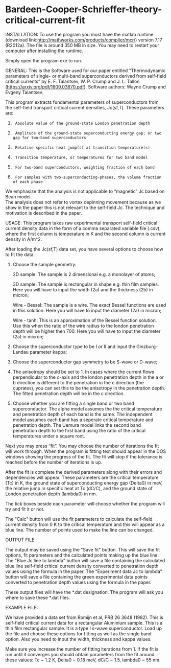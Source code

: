 # Bardeen-Cooper-Schrieffer-theory-critical-current-fit

INSTALLATION:
To use the program you must have the matlab runtime (download link:http://mathworks.com/products/compiler/mcr/) version 7.17 (R2012a). The file is around 350 MB in size. You may need to restart your computer after installing the runtime.

Simply open the program exe to run.


GENERAL:
This is the Software used for our paper entitled
“Thermodynamic parameters of single- or multi-band superconductors derived from self-field critical currents”
by E. F. Talantsev, W. P. Crump and J. L. Tallon (https://arxiv.org/pdf/1609.03670.pdf). 
Software authors: Wayne Crump and Evgeny Talantsev.
 
This program extracts fundamental parameters of superconductors from the self-field transport critical current densities, Jc(sf,T). These parameters are:
 
1.      Absolute value of the ground-state London penetration depth
2.      Amplitude of the ground-state superconducting energy gap; or two gap for two-band superconductors
3.      Relative specific heat jump(s) at transition temperature(s) 
4.      Transition temperature, or temperatures for two band model  
5.      For two-band superconductors, weighting fraction of each band  
6.      For samples with two-superconducting-phases, the volume fraction of each phase   

We emphasize that the analysis is not applicable to “magnetic” Jc based on Bean model.  
The analysis does not refer to vortex depinning movement because as we show in the paper this is not relevant to the self-field Jc.
The technique and motivation is described in the paper.

USAGE:
This program takes raw experimental transport self-field critical current density data in the form of a comma separated variable file (.csv), where the first column is temperature in K and the second column is current density in A/m^2.  

After loading the Jc(sf,T) data set, you have several options to choose how to fit the data.

1.  Choose the sample geometry:

    2D sample:  The sample is 2 dimensional e.g. a monolayer of atoms;
    
    3D sample:  The sample is rectangular in shape e.g. thin film samples. Here you will have to input the width (2a) and the thickness (2b) in micron;
    
    Wire - Bessel:  The sample is a wire. The exact Bessel functions are used in this solution. Here you will have to input the diameter (2a) in micron;
    
    Wire - tanh:  This is an approximation of the Bessel function solution. Use this when the ratio of the wire radius to the london penetration depth will be higher then 700. Here you will have to input the diameter (2a) in micron;
   
2.  Choose the superconductor type to be I or II and input the Ginzburg-Landau parameter kappa;
3.  Choose the superconductor gap symmetry to be S-wave or D-wave;
4.  The anisotropy should be set to 1. In cases where the current flows perpendicular to the c-axis and the london penetration depth in the a or b direction is different to the penetration in the c direction (the cuprates), you can set this to be the anisotropy in the penetration depth. The fitted penetration depth will be in the c direction.
5.  Choose whether you are fitting a single band or two band superconductor. The alpha model assumes the the critical temperature and penetration depth of each band is the same. The independent model assumes each band has a seperate critical temperature and penetration depth. The Uemura model links the second band penetration depth to the first band using the ratio of the critical temperatures under a square root.

Next you may press “fit”. You may choose the number of iterations the fit will work through. When the program is fitting text should appear in the DOS windows showing the progress of the fit. The fit will stop if the tolerance is reached before the number of iterations is up.

After the fit is complete the derived parameters along with their errors and dependencies will appear. These parameters are the critical temperature (Tc) in K, the ground state of superconducting energy gap (Delta0) in meV, the relative jump in specific heat at Tc (dC/C), and the ground state of London penetration depth (lambda0) in nm.

The tick boxes beside each parameter will choose whether the program will try and fit it or not.

The "Calc" button will use the fit parameters to calculate the self-field current density from 0 K to the critical temperature and this will appear as a blue line. The number of points used to make the line can be changed.

OUTPUT FILE:
 
The output may be saved using the "Save fit" button. This will save the fit options, fit parameters and the calculated points making up the blue line.
The "Blue Jc line to lambda" button will save a file containing the calculated blue line self-field critical current density converted to penetration depth values using the formula in the paper.
The "Experiment data Jc to lambda" button will save a file containing the green experimental data points converted to penetration depth values using the formula in the paper.

These output files will have the *.dat designation.
The program will ask you where to save these *.dat files.

EXAMPLE FILE:

We have provided a data set from Romijn et al, PRB 26 3648 (1982). This is self-field critical current data for a rectangular Aluminium sample. This is a thin film rectangular sample. It is a type I s-wave superconductor. Load up the file and choose these options for fitting as well as the single band option. Also you need to input the width, thickness and kappa values.

Make sure you increase the number of fitting iterations from 1. If the fit is run until it converges you should obtain parameters from the fit around these values: Tc ~ 1.2 K, Delta0 ~ 0.18 meV, dC/C ~ 1.5, lambda0 ~ 55 nm.
